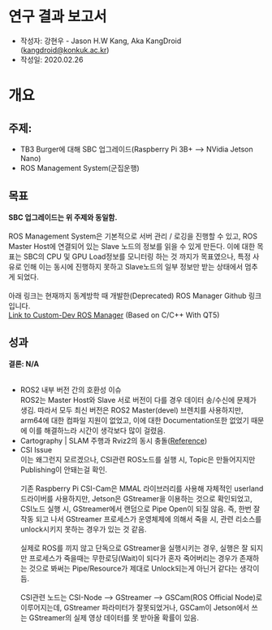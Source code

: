 연구 결과 보고서
================
- 작성자: 강현우 - Jason H.W Kang, Aka KangDroid (kangdroid@konkuk.ac.kr)
- 작성일: 2020.02.26

개요
====

주제:
-----
- TB3 Burger에 대해 SBC 업그레이드(Raspberry Pi 3B+ --> NVidia Jetson Nano)
- ROS Management System(군집운행)

목표
----
<b>SBC 업그레이드는 위 주제와 동일함.</b><br><br>
ROS Management System은 기본적으로 서버 관리 / 로깅을 진행할 수 있고, ROS Master Host에 연결되어 있는 Slave 노드의 정보를 읽을 수 있게 만든다. 이에 대한 목표는 SBC의 CPU 및 GPU Load정보를 모니터링 하는 것 까지가 목표였으나, 특정 사유로 인해 이는 동시에 진행하지 못하고 Slave노드의 일부 정보만 받는 상태에서 멈추게 되었다.<br><br>
아래 링크는 현재까지 동계방학 때 개발한(Deprecated) ROS Manager Github 링크입니다.<br>
[Link to Custom-Dev ROS Manager](https://github.com/KangDroid/ROS_Manager) (Based on C/C++ With QT5)

성과
----
<b>결론: N/A</b> <br><br>

- ROS2 내부 버전 간의 호환성 이슈<br>
  ROS2는 Master Host와 Slave 서로 버전이 다를 경우 데이터 송/수신에 문제가 생김. 따라서 모두 최신 버전은 ROS2 Master(devel) 브렌치를 사용하지만, arm64에 대한 컴파일 지원이 없었고, 이에 대한 Documentation또한 없었기 때문에 이를 해결하느라 시간이 생각보다 많이 걸렸음.
- Cartography | SLAM 주행과 Rviz2의 동시 충돌([Reference](https://github.com/ROBOTIS-GIT/turtlebot3/issues/531))
- CSI Issue<br>
  이는 왜그런지 모르겠으나, CSI관련 ROS노드를 실행 시, Topic은 만들어지지만 Publishing이 안돼는걸 확인. <br><br>
  기존 Raspberry Pi CSI-Cam은 MMAL 라이브러리를 사용해 자체적인 userland 드라이버를 사용하지만, Jetson은 GStreamer을 이용하는 것으로 확인되었고, CSI노드 실행 시, GStreamer에서 랜덤으로 Pipe Open이 되질 않음. 즉, 한번 잘 작동 되고 나서 GStreamer 프로세스가 운영체제에 의해서 죽을 시, 관련 리소스를 unlock시키지 못하는 경우가 있는 것 같음.<br><br>
  실제로 ROS를 끼지 않고 단독으로 GStreamer을 실행시키는 경우, 실행은 잘 되지만 프로세스가 죽을때는 무한로딩(Wait)이 되다가 혼자 죽어버리는 경우가 존재하는 것으로 봐써는 Pipe/Resource가 제대로 Unlock되는게 아닌거 같다는 생각이 듬.<br><br>
  CSI관련 노드는 CSI-Node --> GStreamer --> GSCam(ROS Official Node)로 이루어지는데, GStreamer 파라미터가 잘못되었거나, GSCam이 Jetson에서 쓰는 GStreamer의 실제 영상 데이터를 못 받아올 확률이 있음.